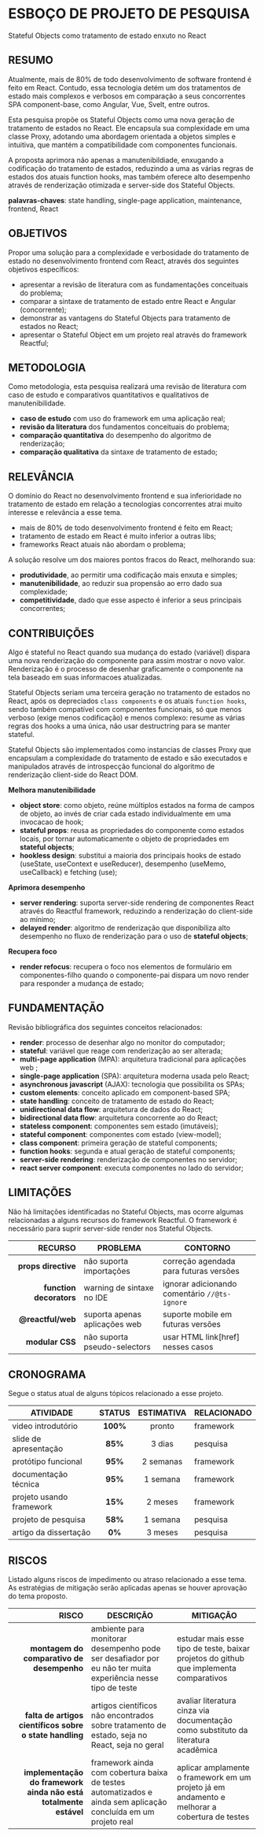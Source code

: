 <style>
@import url(./index.css);
@import url(../overview.css);
@import url(../readme/overview.css);
</style>

# ESBOÇO DE PROJETO DE PESQUISA

<p subtitle>Stateful Objects como tratamento de estado enxuto no React</p>

## RESUMO

Atualmente, mais de 80% de todo desenvolvimento de software frontend é feito em React. Contudo, essa tecnologia detém um dos tratamentos de estado mais complexos e verbosos em comparação a seus concorrentes SPA component-base, como Angular, Vue, Svelt, entre outros.

Esta pesquisa propõe os Stateful Objects como uma nova geração de tratamento de estados no React. Ele encapsula sua complexidade em uma classe Proxy, adotando uma abordagem orientada a objetos simples e intuitiva, que mantém a compatibilidade com componentes funcionais.

A proposta aprimora não apenas a manutenibildiade, enxugando a codificação do tratamento de estados, reduzindo a uma as várias regras de estados dos atuais function hooks, mas também oferece alto desempenho através de renderização otimizada e server-side dos Stateful Objects.

**palavras-chaves**: state handling, single-page application, maintenance, frontend, React

## OBJETIVOS

Propor uma solução para a complexidade e verbosidade do tratamento de estado no desenvolvimento frontend com React, através dos seguintes objetivos específicos:

- apresentar a revisão de literatura com as fundamentações conceituais do problema;
- comparar a sintaxe de tratamento de estado entre React e Angular (concorrente);
- demonstrar as vantagens do Stateful Objects para tratamento de estados no React;
- apresentar o Stateful Object em um projeto real através do framework Reactful;

## METODOLOGIA

Como metodologia, esta pesquisa realizará uma revisão de literatura com caso de estudo e comparativos quantitativos e qualitativos de manutenibilidade.

- **caso de estudo** com uso do framework em uma aplicação real;
- **revisão da literatura** dos fundamentos conceituais do problema;
- **comparação quantitativa** do desempenho do algoritmo de renderização;
- **comparação qualitativa** da sintaxe de tratamento de estado;

## RELEVÂNCIA

O domínio do React no desenvolvimento frontend e sua inferioridade no tratamento de estado em relação a tecnologias concorrentes atrai muito interesse e relevância a esse tema.

- mais de 80% de todo desenvolvimento frontend é feito em React;
- tratamento de estado em React é muito inferior a outras libs;
- frameworks React atuais não abordam o problema;

A solução resolve um dos maiores pontos fracos do React, melhorando sua: 

* **produtividade**, ao permitir uma codificação mais enxuta e simples; 
* **manutenibilidade**, ao reduzir sua propensão ao erro dado sua complexidade; 
* **competitividade**, dado que esse aspecto é inferior a seus principais concorrentes;

## CONTRIBUIÇÕES

Algo é stateful no React quando sua mudança do estado (variável) dispara uma nova renderização do componente para assim mostrar o novo valor. Renderização é o processo de desenhar graficamente o componente na tela baseado em suas informacoes atualizadas. 

Stateful Objects seriam uma terceira geração no tratamento de estados no React, após os depreciados `class components` e os atuais `function hooks`, sendo também compatível com componentes funcionais, só que menos verboso (exige menos codificação) e menos complexo: resume as várias regras dos hooks a uma única, não usar destructring para se manter stateful.

Stateful Objects são implementados como instancias de classes Proxy que encapsulam a complexidade do tratamento de estado e são executados e manipulados através de introspecção funcional do algoritmo de renderização client-side do React DOM.

**Melhora manutenibilidade**

* **object store**: como objeto, reúne múltiplos estados na forma de campos de objeto, ao invés de criar cada estado individualmente em uma invocacao de hook;
* **stateful props**: reusa as propriedades do componente como estados locais, por tornar automaticamente o objeto de propriedades em **stateful objects**;
* **hookless design**: substitui a maioria dos principais hooks de estado (useState, useContext e useReducer), desempenho (useMemo, useCallback) e fetching (use);

**Aprimora desempenho**

* **server rendering**: suporta server-side rendering de componentes React através do Reactful framework, reduzindo a renderização do client-side ao mínimo;
* **delayed render**: algoritmo de renderização que disponibiliza alto desempenho no fluxo de renderização para o uso de  **stateful objects**;

**Recupera foco**

* **render refocus**: recupera o foco nos elementos de formulário em componentes-filho quando o componente-pai dispara um novo render para responder a mudança de estado;

## FUNDAMENTAÇÃO

Revisão bibliográfica dos seguintes conceitos relacionados:

* **render**: processo de desenhar algo no monitor do computador;
* **stateful**: variável que reage com renderização ao ser alterada;
* **multi-page application** (MPA): arquitetura tradicional para aplicações web ;
* **single-page application** (SPA): arquitetura moderna usada pelo React;
* **asynchronous javascript** (AJAX): tecnologia que possibilita os SPAs;
* **custom elements**: conceito aplicado em component-based SPA;
* **state handling**: conceito de tratamento de estado do React;
* **unidirectional data flow**: arquitetura de dados do React;
* **bidirectional data flow**: arquitetura concorrente ao do React;
* **stateless component**: componentes sem estado (imutáveis);
* **stateful component**: componentes com estado (view-model);
* **class component**: primeira geração de stateful components;
* **function hooks**: segunda e atual geração de stateful components;
* **server-side rendering**: renderização de componentes no servidor;
* **react server component**: executa componentes no lado do servidor;

## LIMITAÇÕES

Não há limitações identificadas no Stateful Objects, mas ocorre algumas relacionadas a alguns recursos do framework Reactful. O framework é necessário para suprir server-side render nos Stateful Objects. 

| RECURSO | PROBLEMA | CONTORNO |
|-:|-|-|
| **props directive** | não suporta importações | correção agendada para futuras versões |
| **function decorators** | warning de sintaxe no IDE | ignorar adicionando comentário `//@ts-ignore` |
| **@reactful/web** | suporta apenas aplicações web | suporte mobile em futuras versões |
| **modular CSS** | não suporta pseudo-selectors | usar HTML link[href] nesses casos |


## CRONOGRAMA 

Segue o status atual de alguns tópicos relacionado a esse projeto.

| ATIVIDADE                |  STATUS  | ESTIMATIVA | RELACIONADO |
| ------------------------ | :------: | :--------: | ----------- |
| video introdutório       | **100%** |   pronto   | framework   |
| slide de apresentação    | **85%**  |   3 dias   | pesquisa    |
| protótipo funcional      | **95%**  | 2 semanas  | framework   |
| documentação técnica     | **95%**  |  1 semana  | framework   |
| projeto usando framework | **15%**  |  2 meses   | framework   |
| projeto de pesquisa      | **58%**  |  1 semana  | pesquisa    |
| artigo da dissertação    |  **0%**  |  3 meses   | pesquisa    |

## RISCOS

Listado alguns riscos de impedimento ou atraso relacionado a esse tema. As estratégias de mitigação serão aplicadas apenas se houver aprovação do tema proposto.

| RISCO | DESCRIÇÃO | MITIGAÇÃO |
|-:|-|-|
| **montagem do comparativo de desempenho** | ambiente para monitorar desempenho pode ser desafiador por eu não ter muita experiência nesse tipo de teste | estudar mais esse tipo de teste, baixar projetos do github que implementa comparativos |
| **falta de artigos científicos sobre o state handling** | artigos científicos não encontrados sobre tratamento de estado, seja no React, seja no geral | avaliar literatura cinza via documentação como substituto da literatura acadêmica |
| **implementação do framework ainda não está totalmente estável** | framework ainda com cobertura baixa de testes automatizados e ainda sem aplicação concluída em um projeto real | aplicar amplamente o framework em um projeto já em andamento e melhorar a cobertura de testes |

<br><br>

